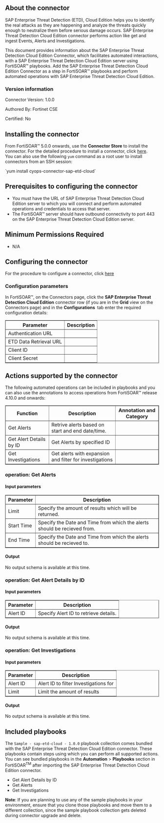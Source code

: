 ## About the connector
SAP Enterprise Threat Detection (ETD), Cloud Edition helps you to identify the real attacks as they are happening and analyze the threats quickly enough to neutralize them before serious damage occurs. SAP Enterprise Threat Detection Cloud Edition connector performs action like get and ingest Events, Alerts and Investigations.
<p>This document provides information about the SAP Enterprise Threat Detection Cloud Edition Connector, which facilitates automated interactions, with a SAP Enterprise Threat Detection Cloud Edition server using FortiSOAR&trade; playbooks. Add the SAP Enterprise Threat Detection Cloud Edition Connector as a step in FortiSOAR&trade; playbooks and perform automated operations with SAP Enterprise Threat Detection Cloud Edition.</p>

### Version information

Connector Version: 1.0.0


Authored By: Fortinet CSE

Certified: No
## Installing the connector
<p>From FortiSOAR&trade; 5.0.0 onwards, use the <strong>Connector Store</strong> to install the connector. For the detailed procedure to install a connector, click <a href="https://docs.fortinet.com/document/fortisoar/0.0.0/installing-a-connector/1/installing-a-connector" target="_top">here</a>.<br>You can also use the following <code>yum</code> command as a root user to install connectors from an SSH session:</p>
`yum install cyops-connector-sap-etd-cloud`

## Prerequisites to configuring the connector
- You must have the URL of SAP Enterprise Threat Detection Cloud Edition server to which you will connect and perform automated operations and credentials to access that server.
- The FortiSOAR&trade; server should have outbound connectivity to port 443 on the SAP Enterprise Threat Detection Cloud Edition server.

## Minimum Permissions Required
- N/A

## Configuring the connector
For the procedure to configure a connector, click [here](https://docs.fortinet.com/document/fortisoar/0.0.0/configuring-a-connector/1/configuring-a-connector)
### Configuration parameters
<p>In FortiSOAR&trade;, on the Connectors page, click the <strong>SAP Enterprise Threat Detection Cloud Edition</strong> connector row (if you are in the <strong>Grid</strong> view on the Connectors page) and in the <strong>Configurations&nbsp;</strong> tab enter the required configuration details:&nbsp;</p>
<table border=1><thead><tr><th>Parameter<br></th><th>Description<br></th></tr></thead><tbody><tr><td>Authentication URL<br></td><td><br>
<tr><td>ETD Data Retrieval URL<br></td><td><br>
<tr><td>Client ID<br></td><td><br>
<tr><td>Client Secret<br></td><td><br>
</tbody></table>

## Actions supported by the connector
The following automated operations can be included in playbooks and you can also use the annotations to access operations from FortiSOAR&trade; release 4.10.0 and onwards:
<table border=1><thead><tr><th>Function<br></th><th>Description<br></th><th>Annotation and Category<br></th></tr></thead><tbody><tr><td>Get Alerts<br></td><td>Retrive alerts based on start and end date/time.<br></td><td> <br/><br></td></tr>
<tr><td>Get Alert Details by ID<br></td><td>Get Alerts by specified ID<br></td><td> <br/><br></td></tr>
<tr><td>Get Investigations<br></td><td>Get alerts with expansion and filter for investigations<br></td><td> <br/><br></td></tr>
</tbody></table>

### operation: Get Alerts
#### Input parameters
<table border=1><thead><tr><th>Parameter<br></th><th>Description<br></th></tr></thead><tbody><tr><td>Limit<br></td><td>Specify the amount of results which will be returned.<br>
</td></tr><tr><td>Start Time<br></td><td>Specify the Date and Time from which the alerts should be recieved from.<br>
</td></tr><tr><td>End Time<br></td><td>Specify the Date and Time from which the alerts should be recieved to.<br>
</td></tr></tbody></table>

#### Output

 No output schema is available at this time.

### operation: Get Alert Details by ID
#### Input parameters
<table border=1><thead><tr><th>Parameter<br></th><th>Description<br></th></tr></thead><tbody><tr><td>Alert ID<br></td><td>Specify Alert ID to retrieve details.<br>
</td></tr></tbody></table>

#### Output

 No output schema is available at this time.

### operation: Get Investigations
#### Input parameters
<table border=1><thead><tr><th>Parameter<br></th><th>Description<br></th></tr></thead><tbody><tr><td>Alert ID<br></td><td>Alert ID to filter Investigations for<br>
</td></tr><tr><td>Limit<br></td><td>Limit the amount of results<br>
</td></tr></tbody></table>

#### Output

 No output schema is available at this time.

## Included playbooks
The `Sample - sap-etd-cloud - 1.0.0` playbook collection comes bundled with the SAP Enterprise Threat Detection Cloud Edition connector. These playbooks contain steps using which you can perform all supported actions. You can see bundled playbooks in the **Automation** > **Playbooks** section in FortiSOAR<sup>TM</sup> after importing the SAP Enterprise Threat Detection Cloud Edition connector.

- Get Alert Details by ID
- Get Alerts
- Get Investigations

**Note**: If you are planning to use any of the sample playbooks in your environment, ensure that you clone those playbooks and move them to a different collection, since the sample playbook collection gets deleted during connector upgrade and delete.
